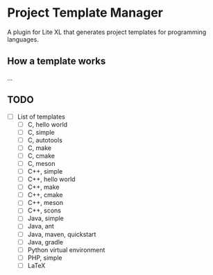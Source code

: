 # Project Template Manager
A plugin for Lite XL that generates project templates for programming languages.

## How a template works

...

## TODO
- [ ] List of templates
  - [ ] C, hello world
  - [ ] C, simple
  - [ ] C, autotools
  - [ ] C, make
  - [ ] C, cmake
  - [ ] C, meson
  - [ ] C++, simple
  - [ ] C++, hello world
  - [ ] C++, make
  - [ ] C++, cmake
  - [ ] C++, meson
  - [ ] C++, scons
  - [ ] Java, simple
  - [ ] Java, ant
  - [ ] Java, maven, quickstart
  - [ ] Java, gradle
  - [ ] Python virtual environment
  - [ ] PHP, simple
  - [ ] LaTeX
